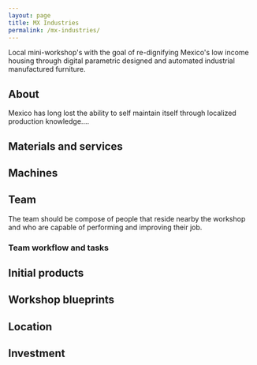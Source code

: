 ```yaml
---
layout: page
title: MX Industries
permalink: /mx-industries/
---
```

Local mini-workshop's with the goal of re-dignifying Mexico's low income housing through digital parametric designed and automated industrial manufactured furniture.

## About
Mexico has long lost the ability to self maintain itself through localized production knowledge....

## Materials and services

## Machines

## Team
The team should be compose of people that reside nearby the workshop and who are capable of performing and improving their job.

### Team workflow and tasks

## Initial products

## Workshop blueprints

## Location

## Investment
